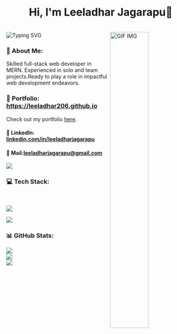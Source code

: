 
<h1 align="center"> Hi, I'm Leeladhar Jagarapu👋</h1> 
<br/>

<img src="https://readme-typing-svg.demolab.com?font=Fira+Code&weight=600&size=22&duration=4000&pause=600&random=false&width=435&lines=Full+Stack+Web+Developer" alt="Typing SVG" />
<img align="right" src="https://i.pinimg.com/originals/66/83/3e/66833e07d6fb9eb5d724e47d0c814285.gif" alt="GIF IMG" width="45%" />
<h3>💫 About Me:</h3>
Skilled full-stack web developer in MERN. Experienced in solo and team projects.Ready to play a role in impactful web development endeavors.
<br/> 

### 💼 Portfolio:  <a href='https://leeladhar206.github.io/'>https://leeladhar206.github.io</a>

  Check out my portfolio [here](https://leeladhar206.github.io).
  
####  🔗 LinkedIn: <a href="https://www.linkedin.com/in/leeladharjagarapu/">linkedin.com/in/leeladharjagarapu</a>
####  📨 Mail:<a href="mailto:leeladharjagarapu@gmail.com">leeladharjagarapu@gmail.com</a>
      

<img src='https://raw.githubusercontent.com/andreasbm/readme/master/assets/lines/colored.png' />

### 💻 Tech Stack:
<br/>
<p align="left">
  <a href="https://skillicons.dev">
    <img src="https://skillicons.dev/icons?i=html,css,js,git,react,redux,nodejs,express,mongodb" />
  </a>
</p>
<img src='https://raw.githubusercontent.com/andreasbm/readme/master/assets/lines/colored.png' />

### 📊 GitHub Stats:
![](https://github-readme-stats.vercel.app/api/top-langs/?username=Leeladhar206&theme=transparent&hide_border=false&include_all_commits=false&count_private=false&layout=compact)<br/>
![](https://github-readme-stats.vercel.app/api?username=Leeladhar206&theme=transparent&hide_border=false&include_all_commits=false&count_private=false)<br/>
<img src='https://raw.githubusercontent.com/andreasbm/readme/master/assets/lines/colored.png' />

